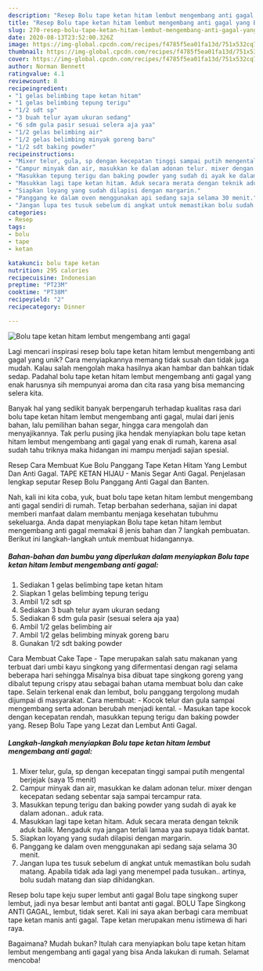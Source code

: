 ```yaml
---
description: "Resep Bolu tape ketan hitam lembut mengembang anti gagal yang Bisa Manjain Lidah"
title: "Resep Bolu tape ketan hitam lembut mengembang anti gagal yang Bisa Manjain Lidah"
slug: 270-resep-bolu-tape-ketan-hitam-lembut-mengembang-anti-gagal-yang-bisa-manjain-lidah
date: 2020-08-13T23:52:00.326Z
image: https://img-global.cpcdn.com/recipes/f4785f5ea01fa13d/751x532cq70/bolu-tape-ketan-hitam-lembut-mengembang-anti-gagal-foto-resep-utama.jpg
thumbnail: https://img-global.cpcdn.com/recipes/f4785f5ea01fa13d/751x532cq70/bolu-tape-ketan-hitam-lembut-mengembang-anti-gagal-foto-resep-utama.jpg
cover: https://img-global.cpcdn.com/recipes/f4785f5ea01fa13d/751x532cq70/bolu-tape-ketan-hitam-lembut-mengembang-anti-gagal-foto-resep-utama.jpg
author: Norman Bennett
ratingvalue: 4.1
reviewcount: 8
recipeingredient:
- "1 gelas belimbing tape ketan hitam"
- "1 gelas belimbing tepung terigu"
- "1/2 sdt sp"
- "3 buah telur ayam ukuran sedang"
- "6 sdm gula pasir sesuai selera aja yaa"
- "1/2 gelas belimbing air"
- "1/2 gelas belimbing minyak goreng baru"
- "1/2 sdt baking powder"
recipeinstructions:
- "Mixer telur, gula, sp dengan kecepatan tinggi sampai putih mengental berjejak (saya 15 menit)"
- "Campur minyak dan air, masukkan ke dalam adonan telur. mixer dengan kecepatan sedang sebentar saja sampai tercampur rata."
- "Masukkan tepung terigu dan baking powder yang sudah di ayak ke dalam adonan.. aduk rata."
- "Masukkan lagi tape ketan hitam. Aduk secara merata dengan teknik aduk balik. Mengaduk nya jangan terlali lamaa yaa supaya tidak bantat."
- "Siapkan loyang yang sudah dilapisi dengan margarin."
- "Panggang ke dalam oven menggunakan api sedang saja selama 30 menit."
- "Jangan lupa tes tusuk sebelum di angkat untuk memastikan bolu sudah matang. Apabila tidak ada lagi yang menempel pada tusukan.. artinya, bolu sudah matang dan siap dihidangkan."
categories:
- Resep
tags:
- bolu
- tape
- ketan

katakunci: bolu tape ketan 
nutrition: 295 calories
recipecuisine: Indonesian
preptime: "PT23M"
cooktime: "PT38M"
recipeyield: "2"
recipecategory: Dinner

---
```



![Bolu tape ketan hitam lembut mengembang anti gagal](https://img-global.cpcdn.com/recipes/f4785f5ea01fa13d/751x532cq70/bolu-tape-ketan-hitam-lembut-mengembang-anti-gagal-foto-resep-utama.jpg)

Lagi mencari inspirasi resep bolu tape ketan hitam lembut mengembang anti gagal yang unik? Cara menyiapkannya memang tidak susah dan tidak juga mudah. Kalau salah mengolah maka hasilnya akan hambar dan bahkan tidak sedap. Padahal bolu tape ketan hitam lembut mengembang anti gagal yang enak harusnya sih mempunyai aroma dan cita rasa yang bisa memancing selera kita.

Banyak hal yang sedikit banyak berpengaruh terhadap kualitas rasa dari bolu tape ketan hitam lembut mengembang anti gagal, mulai dari jenis bahan, lalu pemilihan bahan segar, hingga cara mengolah dan menyajikannya. Tak perlu pusing jika hendak menyiapkan bolu tape ketan hitam lembut mengembang anti gagal yang enak di rumah, karena asal sudah tahu triknya maka hidangan ini mampu menjadi sajian spesial.

Resep Cara Membuat Kue Bolu Panggang Tape Ketan Hitam Yang Lembut Dan Anti Gagal. TAPE KETAN HIJAU - Manis Segar Anti Gagal. Penjelasan lengkap seputar Resep Bolu Panggang Anti Gagal dan Banten.


Nah, kali ini kita coba, yuk, buat bolu tape ketan hitam lembut mengembang anti gagal sendiri di rumah. Tetap berbahan sederhana, sajian ini dapat memberi manfaat dalam membantu menjaga kesehatan tubuhmu sekeluarga. Anda dapat menyiapkan Bolu tape ketan hitam lembut mengembang anti gagal memakai 8 jenis bahan dan 7 langkah pembuatan. Berikut ini langkah-langkah untuk membuat hidangannya.

<!--inarticleads1-->

##### Bahan-bahan dan bumbu yang diperlukan dalam menyiapkan Bolu tape ketan hitam lembut mengembang anti gagal:

1. Sediakan 1 gelas belimbing tape ketan hitam
1. Siapkan 1 gelas belimbing tepung terigu
1. Ambil 1/2 sdt sp
1. Sediakan 3 buah telur ayam ukuran sedang
1. Sediakan 6 sdm gula pasir (sesuai selera aja yaa)
1. Ambil 1/2 gelas belimbing air
1. Ambil 1/2 gelas belimbing minyak goreng baru
1. Gunakan 1/2 sdt baking powder


Cara Membuat Cake Tape - Tape merupakan salah satu makanan yang terbuat dari umbi kayu singkong yang difermentasi dengan ragi selama beberapa hari sehingga Misalnya bisa dibuat tape singkong goreng yang dibalut tepung crispy atau sebagai bahan utama membuat bolu dan cake tape. Selain terkenal enak dan lembut, bolu panggang tergolong mudah dijumpai di masyarakat. Cara membuat: - Kocok telur dan gula sampai mengembang serta adonan berubah menjadi kental. - Masukan tape kocok dengan kecepatan rendah, masukkan tepung terigu dan baking powder yang. Resep Bolu Tape yang Lezat dan Lembut Anti Gagal. 

<!--inarticleads2-->

##### Langkah-langkah menyiapkan Bolu tape ketan hitam lembut mengembang anti gagal:

1. Mixer telur, gula, sp dengan kecepatan tinggi sampai putih mengental berjejak (saya 15 menit)
1. Campur minyak dan air, masukkan ke dalam adonan telur. mixer dengan kecepatan sedang sebentar saja sampai tercampur rata.
1. Masukkan tepung terigu dan baking powder yang sudah di ayak ke dalam adonan.. aduk rata.
1. Masukkan lagi tape ketan hitam. Aduk secara merata dengan teknik aduk balik. Mengaduk nya jangan terlali lamaa yaa supaya tidak bantat.
1. Siapkan loyang yang sudah dilapisi dengan margarin.
1. Panggang ke dalam oven menggunakan api sedang saja selama 30 menit.
1. Jangan lupa tes tusuk sebelum di angkat untuk memastikan bolu sudah matang. Apabila tidak ada lagi yang menempel pada tusukan.. artinya, bolu sudah matang dan siap dihidangkan.


Resep bolu tape keju super lembut anti gagal Bolu tape singkong super lembut, jadi nya besar lembut anti bantat anti gagal. BOLU Tape Singkong ANTI GAGAL, lembut, tidak seret. Kali ini saya akan berbagi cara membuat tape ketan manis anti gagal. Tape ketan merupakan menu istimewa di hari raya. 

Bagaimana? Mudah bukan? Itulah cara menyiapkan bolu tape ketan hitam lembut mengembang anti gagal yang bisa Anda lakukan di rumah. Selamat mencoba!
